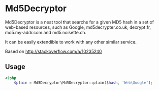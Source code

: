 # Md5Decryptor

Md5Decryptor is a neat tool that searchs for a given MD5 hash in a set of web-based resources, such as Google, md5decrypter.co.uk, decrypt.fr, md5.my-addr.com and md5.noisette.ch.

It can be easily extendible to work with any other similar service.

Based on http://stackoverflow.com/a/10235240

## Usage
```php
<?php
    $plain = Md5Decryptor\Md5Decryptor::plain($hash, 'Web\Google');
````

